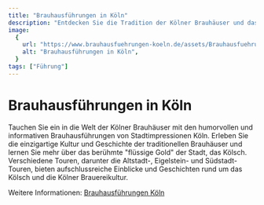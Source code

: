 ```yaml
---
title: "Brauhausführungen in Köln"
description: "Entdecken Sie die Tradition der Kölner Brauhäuser und das Geheimnis des Kölsch"
image:
  {
    url: "https://www.brauhausfuehrungen-koeln.de/assets/Brauhausfuehrungen-Koeln-Brauhausschild@440w.13a58f3c.webp",
    alt: "Brauhausführungen in Köln",
  }
tags: ["Führung"]
---
```


# Brauhausführungen in Köln

Tauchen Sie ein in die Welt der Kölner Brauhäuser mit den humorvollen und informativen Brauhausführungen von Stadtimpressionen Köln. Erleben Sie die einzigartige Kultur und Geschichte der traditionellen Brauhäuser und lernen Sie mehr über das berühmte "flüssige Gold" der Stadt, das Kölsch. Verschiedene Touren, darunter die Altstadt-, Eigelstein- und Südstadt-Touren, bieten aufschlussreiche Einblicke und Geschichten rund um das Kölsch und die Kölner Brauereikultur.

Weitere Informationen: [Brauhausführungen Köln](https://www.brauhausfuehrungen-koeln.de)
